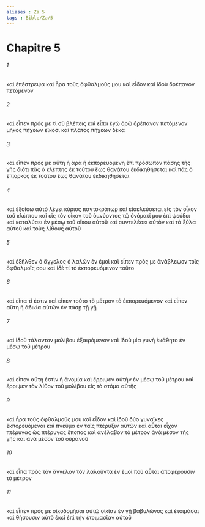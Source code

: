 ```yaml
---
aliases : Za 5
tags : Bible/Za/5
---
```


# Chapitre 5

###### 1
καὶ ἐπέστρεψα καὶ ἦρα τοὺς ὀφθαλμούς μου καὶ εἶδον καὶ ἰδοὺ δρέπανον πετόμενον
###### 2
καὶ εἶπεν πρός με τί σὺ βλέπεις καὶ εἶπα ἐγὼ ὁρῶ δρέπανον πετόμενον μῆκος πήχεων εἴκοσι καὶ πλάτος πήχεων δέκα
###### 3
καὶ εἶπεν πρός με αὕτη ἡ ἀρὰ ἡ ἐκπορευομένη ἐπὶ πρόσωπον πάσης τῆς γῆς διότι πᾶς ὁ κλέπτης ἐκ τούτου ἕως θανάτου ἐκδικηθήσεται καὶ πᾶς ὁ ἐπίορκος ἐκ τούτου ἕως θανάτου ἐκδικηθήσεται
###### 4
καὶ ἐξοίσω αὐτό λέγει κύριος παντοκράτωρ καὶ εἰσελεύσεται εἰς τὸν οἶκον τοῦ κλέπτου καὶ εἰς τὸν οἶκον τοῦ ὀμνύοντος τῷ ὀνόματί μου ἐπὶ ψεύδει καὶ καταλύσει ἐν μέσῳ τοῦ οἴκου αὐτοῦ καὶ συντελέσει αὐτὸν καὶ τὰ ξύλα αὐτοῦ καὶ τοὺς λίθους αὐτοῦ
###### 5
καὶ ἐξῆλθεν ὁ ἄγγελος ὁ λαλῶν ἐν ἐμοὶ καὶ εἶπεν πρός με ἀνάβλεψον τοῖς ὀφθαλμοῖς σου καὶ ἰδὲ τί τὸ ἐκπορευόμενον τοῦτο
###### 6
καὶ εἶπα τί ἐστιν καὶ εἶπεν τοῦτο τὸ μέτρον τὸ ἐκπορευόμενον καὶ εἶπεν αὕτη ἡ ἀδικία αὐτῶν ἐν πάσῃ τῇ γῇ
###### 7
καὶ ἰδοὺ τάλαντον μολίβου ἐξαιρόμενον καὶ ἰδοὺ μία γυνὴ ἐκάθητο ἐν μέσῳ τοῦ μέτρου
###### 8
καὶ εἶπεν αὕτη ἐστὶν ἡ ἀνομία καὶ ἔρριψεν αὐτὴν ἐν μέσῳ τοῦ μέτρου καὶ ἔρριψεν τὸν λίθον τοῦ μολίβου εἰς τὸ στόμα αὐτῆς
###### 9
καὶ ἦρα τοὺς ὀφθαλμούς μου καὶ εἶδον καὶ ἰδοὺ δύο γυναῖκες ἐκπορευόμεναι καὶ πνεῦμα ἐν ταῖς πτέρυξιν αὐτῶν καὶ αὗται εἶχον πτέρυγας ὡς πτέρυγας ἔποπος καὶ ἀνέλαβον τὸ μέτρον ἀνὰ μέσον τῆς γῆς καὶ ἀνὰ μέσον τοῦ οὐρανοῦ
###### 10
καὶ εἶπα πρὸς τὸν ἄγγελον τὸν λαλοῦντα ἐν ἐμοί ποῦ αὗται ἀποφέρουσιν τὸ μέτρον
###### 11
καὶ εἶπεν πρός με οἰκοδομῆσαι αὐτῷ οἰκίαν ἐν γῇ βαβυλῶνος καὶ ἑτοιμάσαι καὶ θήσουσιν αὐτὸ ἐκεῖ ἐπὶ τὴν ἑτοιμασίαν αὐτοῦ
